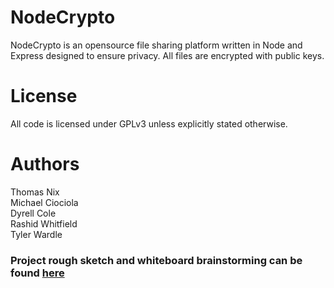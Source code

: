 # NodeCrypto
NodeCrypto is an opensource file sharing platform written in Node and Express designed to ensure privacy. All files are encrypted with public keys. 


# License
All code is licensed under GPLv3 unless explicitly stated otherwise.

# Authors
Thomas Nix<br>
Michael Ciociola<br>
Dyrell Cole<br>
Rashid Whitfield<br>
Tyler Wardle<br>


<h3>Project rough sketch and whiteboard brainstorming can be found <a href="https://docs.google.com/document/d/1eQ1PyzmNlzLMJoIPo07TR5Q3rzKBSYqEYo7UaoueF_M/edit?usp=sharing">here</a></h3>